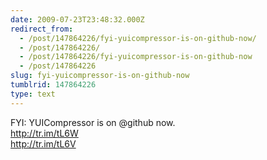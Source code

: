```yaml
---
date: 2009-07-23T23:48:32.000Z
redirect_from:
  - /post/147864226/fyi-yuicompressor-is-on-github-now/
  - /post/147864226/
  - /post/147864226/fyi-yuicompressor-is-on-github-now
  - /post/147864226
slug: fyi-yuicompressor-is-on-github-now
tumblrid: 147864226
type: text
---
```

<p>FYI: YUICompressor is on @github now.<br/>
<a href="http://tr.im/tL6W">http://tr.im/tL6W</a><br/>
<a href="http://tr.im/tL6V">http://tr.im/tL6V</a></p>
